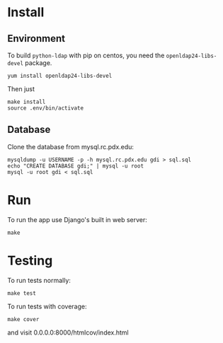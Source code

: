 # Install
## Environment

To build `python-ldap` with pip on centos, you need the `openldap24-libs-devel` package.

    yum install openldap24-libs-devel

Then just

    make install
    source .env/bin/activate

## Database

Clone the database from mysql.rc.pdx.edu:

    mysqldump -u USERNAME -p -h mysql.rc.pdx.edu gdi > sql.sql
    echo "CREATE DATABASE gdi;" | mysql -u root
    mysql -u root gdi < sql.sql

# Run

To run the app use Django's built in web server: 

    make

# Testing

To run tests normally:

    make test

To run tests with coverage:

    make cover

and visit 0.0.0.0:8000/htmlcov/index.html


